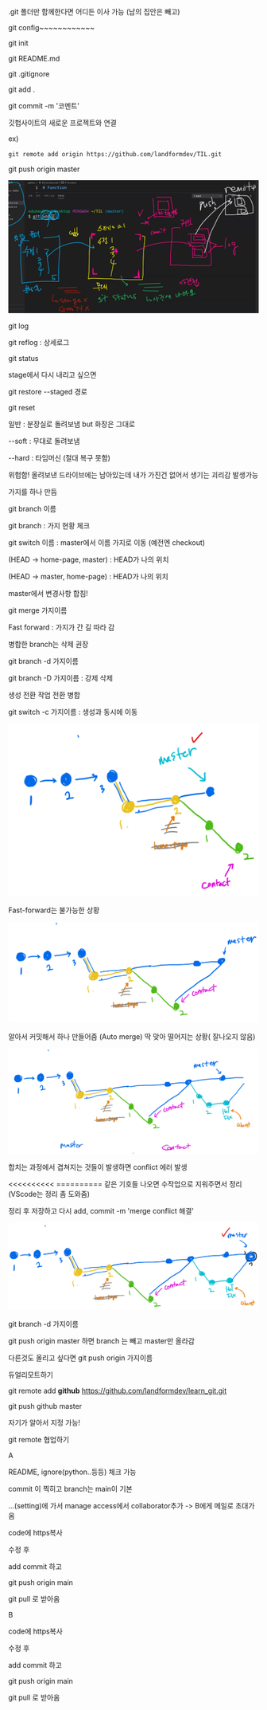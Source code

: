 .git 폴더만 함께한다면 어디든 이사 가능 (남의 집안은 빼고)



git config~~~~~~~~~~~~



git init

git README.md

git .gitignore



git add .

git commit -m '코멘트'



깃헙사이트의 새로운 프로젝트와 연결

 ex)

```
git remote add origin https://github.com/landformdev/TIL.git
```



git push origin master



![image-20210126153609077](git_manual.assets/image-20210126153609077.png)

git log

git reflog : 상세로그



git status



stage에서 다시 내리고 싶으면

git restore --staged 경로



git reset

일반 : 분장실로 돌려보냄 but 화장은 그대로

--soft : 무대로 돌려보냄 

--hard : 타임머신 (절대 복구 못함) 

위험함! 올려보낸 드라이브에는 남아있는데 내가 가진건 없어서 생기는 괴리감 발생가능



가지를 하나 만듬

git branch 이름



git branch : 가지 현황 체크



git switch 이름 :  master에서 이름 가지로 이동    (예전엔 checkout)

(HEAD -> home-page, master) : HEAD가 나의 위치

(HEAD -> master, home-page) : HEAD가 나의 위치



master에서 변경사항 합침!

git merge 가지이름

Fast forward :  가지가 간 길 따라 감



병합한 branch는 삭제 권장

git branch -d 가지이름

git branch -D 가지이름 : 강제 삭제



생성 전환 작업 전환 병합



git switch -c 가지이름 : 생성과 동시에 이동



![image-20210126165430494](git_manual.assets/image-20210126165430494.png)

Fast-forward는 불가능한 상황

![image-20210126170236981](git_manual.assets/image-20210126170236981.png)

알아서 커밋해서 하나 만들어줌 (Auto merge) 딱 맞아 떨어지는 상황( 잘나오지 않음)



![image-20210126173346486](git_manual.assets/image-20210126173346486.png)

합치는 과정에서 겹쳐지는 것들이 발생하면 conflict 에러 발생

<<<<<<<<<<  ========== 같은 기호들 나오면 수작업으로 지워주면서 정리 (VScode는 정리 좀 도와줌)

정리 후 저장하고 다시 add,  commit -m 'merge conflict 해결'

![image-20210126173741592](git_manual.assets/image-20210126173741592.png)

git branch -d 가지이름



git push origin master 하면 branch 는 빼고 master만 올라감

다른것도 올리고 싶다면 git push origin 가지이름





듀얼리모트하기

git remote add **github** https://github.com/landformdev/learn_git.git

git push github master

자기가 알아서 지정 가능!



git remote 협업하기



A

README, ignore(python..등등) 체크 가능

commit 이 찍히고 branch는 main이 기본

...(setting)에 가서 manage access에서 collaborator추가 -> B에게 메일로 초대가 옴

code에 https복사

수정 후

add commit 하고

git push origin main

git pull 로 받아옴





B

code에 https복사

수정 후

add commit 하고

git push origin main

git pull 로 받아옴









